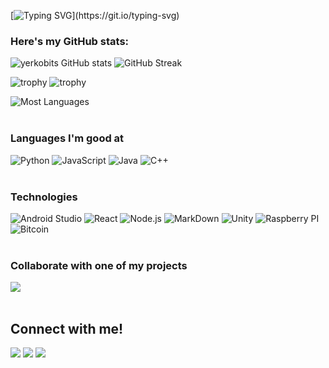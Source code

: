 
[![Typing SVG](https://readme-typing-svg.herokuapp.com?font=VT323&color=0D597F&size=30&lines=Hello+World!;I+work+in+reverse+engineering...;...learning+AI+and+Blockchain...;...looking+to+contribute.)](https://git.io/typing-svg)


### Here's my GitHub stats:

![yerkobits GitHub stats](https://github-readme-stats.vercel.app/api?username=yerkobits&show_icons=true&theme=radical) 
![GitHub Streak](https://github-readme-streak-stats.herokuapp.com/?user=yerkobits&theme=radical)

<!-- ![trophy](https://github-profile-trophy.vercel.app/?username=yerkobits&theme=onedark) -->
![trophy](https://github-profile-trophy.vercel.app/?username=yerkobits&theme=onedark&title=MultiLanguage,Repositories,Experience,Commits)
![trophy](https://github-profile-trophy.vercel.app/?username=yerkobits&theme=onedark&title=Followers,Stars,Issues,PullRequest)

![Most Languages](https://github-readme-stats.anuraghazra1.vercel.app/api/top-langs/?username=yerkobits&theme=dark&hide_border=true&no-bg=true&no-frame=true&langs_count=10)
<br> <br>


### Languages I'm good at
<!-- [https://img.shields.io/badge/Java](https://dev.to/envoy_/150-badges-for-github-pnk) -->

![Python](https://img.shields.io/badge/Python-14354C?style=for-the-badge&logo=python&logoColor=white)
![JavaScript](https://img.shields.io/badge/JavaScript-323330?style=for-the-badge&logo=javascript&logoColor=F7DF1E)
![Java](https://img.shields.io/badge/Java-ED8B00?style=for-the-badge&logo=openjdk&logoColor=black)
![C++](https://img.shields.io/badge/C%2B%2B-00599C?style=for-the-badge&logo=c%2B%2B&logoColor=white)
<br> <br>


### Technologies  
<!-- https://dev.to/envoy_/150-badges-for-github-pnk#blockchain  -->

![Android Studio](https://img.shields.io/badge/Android_Studio-3DDC84?style=for-the-badge&logo=android-studio&logoColor=white)
![React](https://img.shields.io/badge/React-20232A?style=for-the-badge&logo=react&logoColor=61DAFB)
![Node.js](https://img.shields.io/badge/Node.js-43853D?style=for-the-badge&logo=node.js&logoColor=white)
![MarkDown](https://img.shields.io/badge/Markdown-000000?style=for-the-badge&logo=markdown&logoColor=white)
![Unity](https://img.shields.io/badge/Unity-100000?style=for-the-badge&logo=unity&logoColor=white)
![Raspberry PI](https://img.shields.io/badge/Raspberry%20Pi-A22846?style=for-the-badge&logo=Raspberry%20Pi&logoColor=white)
![Bitcoin](https://img.shields.io/badge/Bitcoin-ED8B00?style=for-the-badge&logo=bitcoin&logoColor=white)
<br> <br>


<!--
### Learning 

![AWS](https://img.shields.io/badge/Amazon_AWS-232F3E?style=for-the-badge&logo=amazon-aws&logoColor=white)
![Docker](https://img.shields.io/badge/Docker-2496ED.svg?style=for-the-badge&logo=Docker&logoColor=white)
![Kubernetics](https://img.shields.io/badge/Kubernetes-326CE5.svg?style=for-the-badge&logo=Kubernetes&logoColor=white) -->

<!--
### Competitive Programming Profiles -->
<!--https://home.aveek.io/GitHub-Profile-Badges/ -->
<!--
<a href="https://leetcode.com/yerkobits/">![](https://img.shields.io/badge/LeetCode-FFA116.svg?style=for-the-badge&logo=LeetCode&logoColor=white) </a>
<a href="https://codeforces.com/profile/yerkobits">![](https://img.shields.io/badge/Codeforces-1F8ACB.svg?style=for-the-badge&logo=Codeforces&logoColor=white) </a> 
<a href="https://www.codechef.com/users/yerkobits">![](https://img.shields.io/badge/CodeChef-5B4638.svg?style=for-the-badge&logo=CodeChef&logoColor=white)</a>
<a href="https://www.hackerrank.com/yerkobits?hr_r=1">![](https://img.shields.io/badge/HackerRank-00EA64.svg?style=for-the-badge&logo=HackerRank&logoColor=white)</a>
<a href="https://www.hackerearth.com/@yerkobits">![](https://img.shields.io/badge/HackerEarth-2C3454.svg?style=for-the-badge&logo=HackerEarth&logoColor=white)</a>
<br>
[Atcoder](https://atcoder.jp/users/yerkobits)
<br>
[Toph](https://toph.co/u/yerkobits)
<br>
[LightOJ](https://lightoj.com/user/yerkobits)
<br> 
-->


### Collaborate with one of my projects

<a href="https://github.com/ProsusCorp/prosusmoney">
  <!-- Change the `github-readme-stats.anuraghazra1.vercel.app` to `github-readme-stats.vercel.app`  -->
  <img align="center" src="https://github-readme-stats.vercel.app/api/pin/?username=ProsusCorp&repo=ProsusMoney&theme=onedark" />
</a>  
<br> <br>


<h2>Connect with me!</h2>
 
[<img src="https://img.shields.io/badge/linkedin-%230077B5.svg?&style=for-the-badge&logo=linkedin&logoColor=white" />](https://www.linkedin.com/in/yerkobits) [<img src = "https://img.shields.io/badge/Telegram-2CA5E0?style=for-the-badge&logo=telegram&logoColor=white">](https://t.me/yerkobits)  [<img src = "https://img.shields.io/badge/facebook-%2320A1F1.svg?&style=for-the-badge&logo=facebook&logoColor=white">](https://www.facebook.com/groups/prosusmoney)
<br> <br>
<!-- 
[![GitHub followers](https://img.shields.io/github/followers/yerkobits.svg?style=social&label=Followers)](https://github.com/yerkobits?tab=followers)
<b>Contador de visitas: </b> <img src="https://profile-counter.glitch.me/yerkobits/count.svg"> 
-->




<!--
**yerkobits/yerkobits** is a ✨ _special_ ✨ repository because its `README.md` (this file) appears on your GitHub profile.

Here are some ideas to get you started:

- 🔭 I’m currently working on ...
- 🌱 I’m currently learning ...
- 👯 I’m looking to collaborate on ...
- 🤔 I’m looking for help with ...
- 💬 Ask me about ...
- 📫 How to reach me: ...
- 😄 Pronouns: ...
- ⚡ Fun fact: ...
-->

